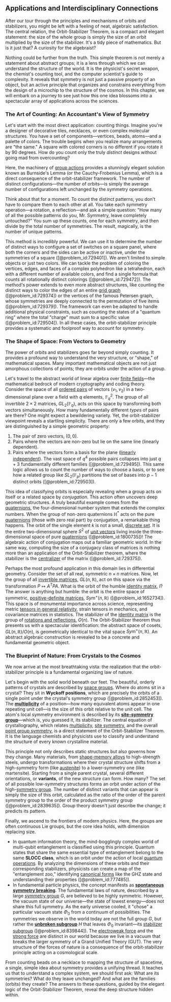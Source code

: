 ## Applications and Interdisciplinary Connections

After our tour through the principles and mechanisms of orbits and stabilizers, you might be left with a feeling of neat, algebraic satisfaction. The central relation, the Orbit-Stabilizer Theorem, is a compact and elegant statement: the size of the whole group is simply the size of an orbit multiplied by the size of the stabilizer. It's a tidy piece of mathematics. But is it just that? A curiosity for the algebraist?

Nothing could be further from the truth. This simple theorem is not merely a statement about abstract groups; it is a lens through which we can understand the structure of the world. It is the physicist's secret weapon, the chemist's counting tool, and the computer scientist's guide to complexity. It reveals that symmetry is not just a passive property of an object, but an active principle that organizes and constrains everything from the design of a microchip to the structure of the cosmos. In this chapter, we will embark on a journey to see just how this one idea blossoms into a spectacular array of applications across the sciences.

### The Art of Counting: An Accountant's View of Symmetry

Let's start with the most direct application: counting things. Imagine you're a designer of decorative tiles, necklaces, or even complex molecular structures. You have a set of components—vertices, beads, atoms—and a palette of colors. The trouble begins when you realize many arrangements are "the same." A square with colored corners is no different if you rotate it by 90 degrees. How do you count only the truly *distinct* designs without going mad from overcounting?

Here, the machinery of [group actions](@article_id:268318) provides a stunningly elegant solution known as Burnside's Lemma (or the Cauchy-Frobenius Lemma), which is a direct consequence of the orbit-stabilizer framework. The number of distinct configurations—the number of orbits—is simply the average number of configurations left unchanged by the symmetry operations.

Think about that for a moment. To count the distinct patterns, you don't have to compare them to each other at all. You take each symmetry operation—a rotation, a reflection—and ask a simple question: "How many of all the possible patterns do you, Mr. Symmetry, leave completely untouched?" You sum up these counts, one for each symmetry, and then divide by the total number of symmetries. The result, magically, is the number of unique patterns.

This method is incredibly powerful. We can use it to determine the number of distinct ways to configure a set of switches on a square panel, where both the corners and the sides can be active or inactive, under the symmetries of a square ([@problem_id:729401]). We aren't limited to simple objects or just two colors. We can tackle the problem of coloring the vertices, edges, and faces of a complex polyhedron like a tetrahedron, each with a different number of available colors, and find a single formula that counts all rotationally distinct colorings ([@problem_id:729472]). The method's power extends to even more abstract structures, like counting the distinct ways to color the edges of an entire [grid graph](@article_id:275042) ([@problem_id:729374]) or the vertices of the famous Petersen graph, whose symmetries are deeply connected to the permutation of five items ([@problem_id:729379]). The framework can even be adapted to handle additional physical constraints, such as counting the states of a "quantum ring" where the total "charge" must sum to a specific value ([@problem_id:729504]). In all these cases, the orbit-stabilizer principle provides a systematic and foolproof way to account for symmetry.

### The Shape of Space: From Vectors to Geometry

The power of orbits and stabilizers goes far beyond simply counting. It provides a profound way to understand the very structure, or "shape," of mathematical spaces. Many important mathematical objects are not just amorphous collections of points; they are orbits under the action of a group.

Let's travel to the abstract world of linear algebra over [finite fields](@article_id:141612)—the mathematical bedrock of modern cryptography and coding theory. Consider the space of all [ordered pairs](@article_id:269208) of vectors $(v_1, v_2)$ in a two-dimensional plane over a field with $q$ elements, $\mathbb{F}_q^2$. The group of all invertible $2 \times 2$ matrices, $GL_2(\mathbb{F}_q)$, acts on this space by transforming both vectors simultaneously. How many fundamentally different *types* of pairs are there? One might expect a bewildering variety. Yet, the orbit-stabilizer viewpoint reveals a startling simplicity. There are only a few orbits, and they are distinguished by a simple geometric property:
1. The pair of zero vectors, $(0, 0)$.
2. Pairs where the vectors are non-zero but lie on the same line (linearly dependent).
3. Pairs where the vectors form a basis for the plane ([linearly independent](@article_id:147713)).
The vast space of $q^4$ possible pairs collapses into just $q+3$ fundamentally different families ([@problem_id:729495]). This same logic allows us to count the number of ways to choose a basis, or to see how a related group like $SL_2(\mathbb{F}_p)$ partitions the set of bases into $p-1$ distinct orbits ([@problem_id:729503]).

This idea of classifying orbits is especially revealing when a group acts on itself or a related space by *conjugation*. This action often uncovers deep geometric structures. A truly beautiful example comes from the [quaternions](@article_id:146529), the four-dimensional number system that extends the complex numbers. When the group of non-zero quaternions $\mathbb{H}^*$ acts on the pure [quaternions](@article_id:146529) (those with zero real part) by conjugation, a remarkable thing happens. The orbit of the single element $k$ is not a small, [discrete set](@article_id:145529). It is the entire two-dimensional sphere $S^2$ of [unit vectors](@article_id:165413) living inside the three-dimensional space of pure [quaternions](@article_id:146529) ([@problem_id:1800735])! The algebraic action of conjugation maps out a familiar geometric world. In the same way, computing the size of a conjugacy class of matrices is nothing more than an application of the Orbit-Stabilizer theorem, where the stabilizer is the [centralizer](@article_id:146110) of the matrix ([@problem_id:729375]).

Perhaps the most profound application in this domain lies in differential geometry. Consider the set of all real, symmetric $n \times n$ matrices. Now, let the group of all [invertible matrices](@article_id:149275), $GL(n, \mathbb{R})$, act on this space via the transformation $P \mapsto A^T P A$. What is the orbit of the humble [identity matrix](@article_id:156230), $I$? The answer is anything but humble: the orbit is the entire space of symmetric, [positive-definite matrices](@article_id:275004), $Sym^+(n, \mathbb{R})$ ([@problem_id:1652734]). This space is of monumental importance across science, representing metric [tensors in general relativity](@article_id:157067), strain tensors in mechanics, and covariance matrices in statistics. The stabilizer of the [identity matrix](@article_id:156230) is the group of [rotations and reflections](@article_id:136382), $O(n)$. The Orbit-Stabilizer theorem thus presents us with a spectacular identification: the abstract space of cosets, $GL(n, \mathbb{R}) / O(n)$, is geometrically identical to the vital space $Sym^+(n, \mathbb{R})$. An abstract algebraic construction is revealed to be a concrete and fundamental geometric object.

### The Blueprint of Nature: From Crystals to the Cosmos

We now arrive at the most breathtaking vista: the realization that the orbit-stabilizer principle is a fundamental organizing law of nature.

Let's begin with the solid world beneath our feet. The beautiful, orderly patterns of crystals are described by [space groups](@article_id:142540). Where do atoms sit in a crystal? They sit in **Wyckoff positions**, which are precisely the orbits of a single point under the crystal's symmetry group ([@problem_id:2852453]). The **[multiplicity](@article_id:135972)** of a position—how many equivalent atoms appear in one repeating unit cell—is the size of this orbit relative to the unit cell. The atom's local symmetry environment is described by its **[site-symmetry group](@article_id:146490)**—which is, you guessed it, its stabilizer. The central equation of crystallography, which relates [multiplicity](@article_id:135972), [site symmetry](@article_id:183183), and the overall [point group symmetry](@article_id:140736), is a direct statement of the Orbit-Stabilizer Theorem. It is the language chemists and physicists use to classify and understand the structure of every known crystalline material.

This principle not only describes static structures but also governs how they change. Many materials, from [shape-memory alloys](@article_id:140616) to high-strength steels, undergo transformations where their crystal structure shifts from a high-symmetry form (like [austenite](@article_id:160834)) to a lower-symmetry one (like martensite). Starting from a single parent crystal, several different orientations, or **variants**, of the new structure can form. How many? The set of all possible low-symmetry structures forms an orbit under action of the high-[symmetry group](@article_id:138068). The number of distinct variants that can appear is simply the size of this orbit, calculated as the ratio of the order of the parent symmetry group to the order of the product symmetry group ([@problem_id:2839635]). Group theory doesn't just describe the change; it predicts its pattern.

Finally, we ascend to the frontiers of modern physics. Here, the groups are often continuous Lie groups, but the core idea holds, with dimension replacing size.
-   In quantum information theory, the mind-bogglingly complex world of multi-qubit entanglement is classified using this principle. Quantum states that share the same essential type of entanglement belong to the same **SLOCC class**, which is an orbit under the action of local [quantum operations](@article_id:145412). By analyzing the dimensions of these orbits and their corresponding stabilizers, physicists can create a map of the "entanglement zoo," identifying [canonical forms](@article_id:152564) like the GHZ state and understanding their properties ([@problem_id:777485]).
-   In fundamental particle physics, the concept manifests as **[spontaneous symmetry breaking](@article_id:140470)**. The fundamental laws of nature, described by a large [symmetry group](@article_id:138068) $G$, are believed to be highly symmetric. However, the vacuum state of our universe—the state of lowest energy—does not share this full symmetry. As the early universe cooled, it "chose" a particular vacuum state $\Phi_0$ from a continuum of possibilities. The symmetries we observe in the world today are not the full group $G$, but rather the **[unbroken subgroup](@article_id:203658)** $H$ that leaves $\Phi_0$ invariant—its [stabilizer subgroup](@article_id:136722) ([@problem_id:839844]). The [electroweak force](@article_id:160421) and the [strong force](@article_id:154316) are distinct in our world because we live in a vacuum that breaks the larger symmetry of a Grand Unified Theory (GUT). The very structure of the forces of nature is a consequence of the orbit-stabilizer principle acting on a cosmological scale.

From counting beads on a necklace to mapping the structure of spacetime, a single, simple idea about symmetry provides a unifying thread. It teaches us that to understand a complex system, we should first ask: What are its symmetries? What do they leave unchanged? And what are the families (orbits) they create? The answers to these questions, guided by the elegant logic of the Orbit-Stabilizer Theorem, reveal the deep structure hidden within.